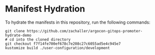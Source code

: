 # Manifest Hydration

To hydrate the manifests in this repository, run the following commands:

```shell
git clone https://github.com/zachaller/argocon-gitops-promoter-hydrate-demo
# cd into the cloned directory
git checkout f7f14fe700ef678c7e208c27c6055ad5e4c945e7
kustomize build ./user-configuration/development
```
